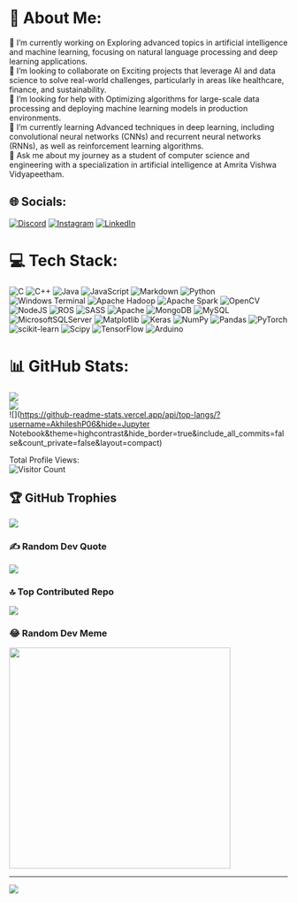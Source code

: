 # 💫 About Me:
🔭 I’m currently working on Exploring advanced topics in artificial intelligence and machine learning, focusing on natural language processing and deep learning applications.<br>👯 I’m looking to collaborate on Exciting projects that leverage AI and data science to solve real-world challenges, particularly in areas like healthcare, finance, and sustainability.<br>🤝 I’m looking for help with Optimizing algorithms for large-scale data processing and deploying machine learning models in production environments.<br>🌱 I’m currently learning Advanced techniques in deep learning, including convolutional neural networks (CNNs) and recurrent neural networks (RNNs), as well as reinforcement learning algorithms.<br>💬 Ask me about my journey as a student of computer science and engineering with a specialization in artificial intelligence at Amrita Vishwa Vidyapeetham.<br>


## 🌐 Socials:
[![Discord](https://img.shields.io/badge/Discord-%237289DA.svg?logo=discord&logoColor=white)](https://discord.gg/https://discord.gg/HXAcKTPc) [![Instagram](https://img.shields.io/badge/Instagram-%23E4405F.svg?logo=Instagram&logoColor=white)](https://instagram.com/akhilesh_nair2003) [![LinkedIn](https://img.shields.io/badge/LinkedIn-%230077B5.svg?logo=linkedin&logoColor=white)](https://linkedin.com/in/akhilesh-p2003) 

# 💻 Tech Stack:
![C](https://img.shields.io/badge/c-%2300599C.svg?style=flat&logo=c&logoColor=white) ![C++](https://img.shields.io/badge/c++-%2300599C.svg?style=flat&logo=c%2B%2B&logoColor=white) ![Java](https://img.shields.io/badge/java-%23ED8B00.svg?style=flat&logo=openjdk&logoColor=white) ![JavaScript](https://img.shields.io/badge/javascript-%23323330.svg?style=flat&logo=javascript&logoColor=%23F7DF1E) ![Markdown](https://img.shields.io/badge/markdown-%23000000.svg?style=flat&logo=markdown&logoColor=white) ![Python](https://img.shields.io/badge/python-3670A0?style=flat&logo=python&logoColor=ffdd54) ![Windows Terminal](https://img.shields.io/badge/Windows%20Terminal-%234D4D4D.svg?style=flat&logo=windows-terminal&logoColor=white) ![Apache Hadoop](https://img.shields.io/badge/Apache%20Hadoop-66CCFF?style=flat&logo=apachehadoop&logoColor=black) ![Apache Spark](https://img.shields.io/badge/Apache%20Spark-FDEE21?style=flat&logo=apachespark&logoColor=black) ![OpenCV](https://img.shields.io/badge/opencv-%23white.svg?style=flat&logo=opencv&logoColor=white) ![NodeJS](https://img.shields.io/badge/node.js-6DA55F?style=flat&logo=node.js&logoColor=white) ![ROS](https://img.shields.io/badge/ros-%230A0FF9.svg?style=flat&logo=ros&logoColor=white) ![SASS](https://img.shields.io/badge/SASS-hotpink.svg?style=flat&logo=SASS&logoColor=white) ![Apache](https://img.shields.io/badge/apache-%23D42029.svg?style=flat&logo=apache&logoColor=white) ![MongoDB](https://img.shields.io/badge/MongoDB-%234ea94b.svg?style=flat&logo=mongodb&logoColor=white) ![MySQL](https://img.shields.io/badge/mysql-%2300000f.svg?style=flat&logo=mysql&logoColor=white) ![MicrosoftSQLServer](https://img.shields.io/badge/Microsoft%20SQL%20Server-CC2927?style=flat&logo=microsoft%20sql%20server&logoColor=white) ![Matplotlib](https://img.shields.io/badge/Matplotlib-%23ffffff.svg?style=flat&logo=Matplotlib&logoColor=black) ![Keras](https://img.shields.io/badge/Keras-%23D00000.svg?style=flat&logo=Keras&logoColor=white) ![NumPy](https://img.shields.io/badge/numpy-%23013243.svg?style=flat&logo=numpy&logoColor=white) ![Pandas](https://img.shields.io/badge/pandas-%23150458.svg?style=flat&logo=pandas&logoColor=white) ![PyTorch](https://img.shields.io/badge/PyTorch-%23EE4C2C.svg?style=flat&logo=PyTorch&logoColor=white) ![scikit-learn](https://img.shields.io/badge/scikit--learn-%23F7931E.svg?style=flat&logo=scikit-learn&logoColor=white) ![Scipy](https://img.shields.io/badge/SciPy-%230C55A5.svg?style=flat&logo=scipy&logoColor=%white) ![TensorFlow](https://img.shields.io/badge/TensorFlow-%23FF6F00.svg?style=flat&logo=TensorFlow&logoColor=white) ![Arduino](https://img.shields.io/badge/-Arduino-00979D?style=flat&logo=Arduino&logoColor=white)
# 📊 GitHub Stats:
![](https://github-readme-stats.vercel.app/api?username=AkhileshP06&theme=highcontrast&hide_border=true&include_all_commits=false&count_private=false)<br/>
![](https://github-readme-streak-stats.herokuapp.com/?user=AkhileshP06&theme=highcontrast&hide_border=true)<br/>
![](https://github-readme-stats.vercel.app/api/top-langs/?username=AkhileshP06&hide=Jupyter Notebook&theme=highcontrast&hide_border=true&include_all_commits=false&count_private=false&layout=compact)

Total Profile Views:<br>
![Visitor Count](https://profile-counter.glitch.me/{AkhileshP06}/count.svg)


## 🏆 GitHub Trophies
![](https://github-profile-trophy.vercel.app/?username=AkhileshP06&theme=radical&no-frame=true&no-bg=true&margin-w=4)

### ✍️ Random Dev Quote
![](https://quotes-github-readme.vercel.app/api?type=horizontal&theme=dark)

### 🔝 Top Contributed Repo
![](https://github-contributor-stats.vercel.app/api?username=AkhileshP06&limit=5&theme=dark&combine_all_yearly_contributions=true)

### 😂 Random Dev Meme
<img src='https://randommeme-five.vercel.app/' style="height: 400px;"/>

---
[![](https://visitcount.itsvg.in/api?id=AkhileshP06&icon=5&color=12)](https://visitcount.itsvg.in)

<!-- Proudly created with GPRM ( https://gprm.itsvg.in ) -->